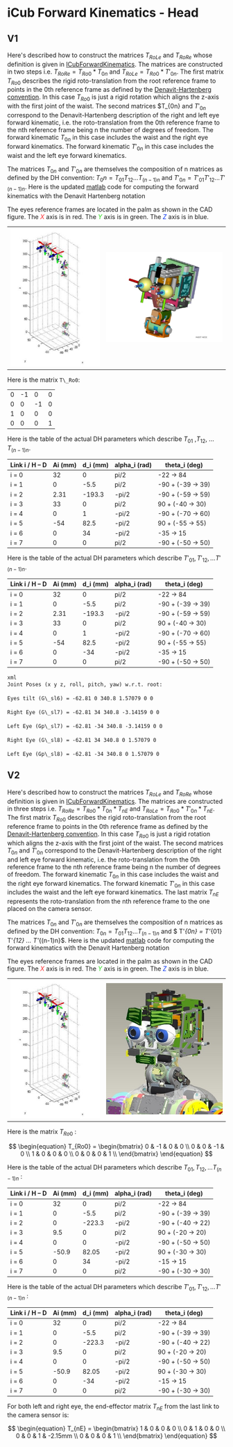 # iCub Forward Kinematics - Head

## V1
Here's described how to construct the matrices $T_{RoLe}$ and $T_{RoRe}$ whose definition is given in [ICubForwardKinematics](./icub-forward-kinematics.md). The matrices are constructed in two steps i.e. $T_{RoRe} = T_{Ro0} * T_{0n}$ and $T_{RoLe} = T_{Ro0} * T'_{0n}$. The first matrix $T_{Ro0}$ describes the rigid roto-translation from the root reference frame to points in the 0th reference frame as defined by the [Denavit-Hartenberg convention](./assets/chap3-forward-kinematics.pdf). In this case $T_{Ro0}$ is just a rigid rotation which aligns the z-axis with the first joint of the waist. The second matrices $T_{0n} and $T'_{0n}$ correspond to the Denavit-Hartenberg description of the right and left eye forward kinematic, i.e. the roto-translation from the 0th reference frame to the nth reference frame being n the number of degrees of freedom. The forward kinematic $T_{0n}$ in this case includes the waist and the right eye forward kinematics. The forward kinematic $T'_{0n}$ in this case includes the waist and the left eye forward kinematics.

The matrices $T_{0n}$ and $T'_{0n}$ are themselves the composition of n matrices as defined by the DH convention: $T_0n = T_{01} T_{12} ... T_{(n-1)n}$ and $T'_{0n} = T'_{01} T'_{12} ... T'_{(n-1)n}$.
Here is the updated [matlab](./assets/ICubFwdKinNew.zip) code for computing the forward kinematics with the Denavit Hartenberg notation

The eyes reference frames are located in the palm as shown in the CAD figure. 
The <font color=#ff2e31>$X$</font> axis is in red. The <font color=#2BE01B>$Y$</font> axis is in green. The <font color=#0030f2>$Z$</font> axis is in blue. 

|   |   |
|---|---|
|![img-1](./img/HeadFwdKinNew.jpg) | ![img-2](./img/HeadCADRefFrame.jpg)|

Here is the matrix `T\_Ro0`:

|     |     |     |     |
|-----|-----|-----|-----|
| 0   | -1  | 0   | 0   |
| 0   | 0   | -1  | 0   |
| 1   | 0   | 0   | 0   |
| 0   | 0   | 0   | 1   |

Here is the table of the actual DH parameters which describe $T_{01}$ ,$T_{12}$, ... $T_{(n-1)n}$.

| Link i / H – D | Ai (mm) | d\_i (mm) | alpha\_i (rad) | theta\_i (deg)       |
|----------------|---------|-----------|----------------|----------------------|
| i = 0          | 32      | 0         | pi/2           | -22 -&gt; 84         |
| i = 1          | 0       | -5.5      | pi/2           | -90 + (-39 -&gt; 39) |
| i = 2          | 2.31    | -193.3    | -pi/2          | -90 + (-59 -&gt; 59) |
| i = 3          | 33      | 0         | pi/2           | 90 + (-40 -&gt; 30)  |
| i = 4          | 0       | 1         | -pi/2          | -90 + (-70 -&gt; 60) |
| i = 5          | -54     | 82.5      | -pi/2          | 90 + (-55 -&gt; 55)  |
| i = 6          | 0       | 34        | -pi/2          | -35 -&gt; 15         |
| i = 7          | 0       | 0         | pi/2           | -90 + (-50 -&gt; 50) |

Here is the table of the actual DH parameters which describe $T'_{01},
T'_{12}, ... T'_{(n-1)n}$.

| Link i / H – D | Ai (mm) | d\_i (mm) | alpha\_i (rad) | theta\_i (deg)       |
|----------------|---------|-----------|----------------|----------------------|
| i = 0          | 32      | 0         | pi/2           | -22 -&gt; 84         |
| i = 1          | 0       | -5.5      | pi/2           | -90 + (-39 -&gt; 39) |
| i = 2          | 2.31    | -193.3    | -pi/2          | -90 + (-59 -&gt; 59) |
| i = 3          | 33      | 0         | pi/2           | 90 + (-40 -&gt; 30)  |
| i = 4          | 0       | 1         | -pi/2          | -90 + (-70 -&gt; 60) |
| i = 5          | -54     | 82.5      | -pi/2          | 90 + (-55 -&gt; 55)  |
| i = 6          | 0       | -34       | -pi/2          | -35 -&gt; 15         |
| i = 7          | 0       | 0         | pi/2           | -90 + (-50 -&gt; 50) |

```
xml
Joint Poses (x y z, roll, pitch, yaw) w.r.t. root:

Eyes tilt (G\_sl6) = -62.81 0 340.8 1.57079 0 0

Right Eye (G\_sl7) = -62.81 34 340.8 -3.14159 0 0

Left Eye (Gp\_sl7) = -62.81 -34 340.8 -3.14159 0 0

Right Eye (G\_sl8) = -62.81 34 340.8 0 1.57079 0

Left Eye (Gp\_sl8) = -62.81 -34 340.8 0 1.57079 0
```
## V2
Here's described how to construct the matrices $T_{RoLe}$ and $T_{RoRe}$ whose definition is given in [ICubForwardKinematics](./icub-forward-kinematics.md). The matrices are constructed in three steps i.e. $T_{RoRe} = T_{Ro0} * T_{0n} * T_{nE}$ and $T_{RoLe} = T_{Ro0} * T'_{0n} * T_{nE}$. The first matrix $T_{Ro0}$ describes the rigid roto-translation from the root reference frame to points in the 0th reference frame as defined by the [Denavit-Hartenberg convention](./assets/chap3-forward-kinematics.pdf). In this case $T_{Ro0}$ is just a rigid rotation which aligns the z-axis with the first joint of the waist. The second matrices $T_{0n}$ and $T'_{0n}$ correspond to the Denavit-Hartenberg description of the right and left eye forward kinematic, i.e. the roto-translation from the 0th reference frame to the nth reference frame being n the number of degrees of freedom. The forward kinematic $T_{0n}$ in this case includes the waist and the right eye forward kinematics. The forward kinematic $T'_{0n}$ in this case includes the waist and the left eye forward kinematics. The last matrix  $T_{nE}$ represents the roto-translation from the nth reference frame to the one placed on the camera sensor.

The matrices $T_{0n}$ and $T'_{0n}$ are themselves the composition of n matrices as defined by the DH convention: $T_{0n} = T_{01} T_{12} ... T_{(n-1)n}$  and  $ T'_{0n} = T'_{01} T'_{12} ... T'_{(n-1)n}$.
Here is the updated [matlab](./assets/ICubFwdKinNewV2.zip) code for computing the forward kinematics with the Denavit Hartenberg notation

The eyes reference frames are located in the palm as shown in the CAD figure. 
The <font color=#ff2e31>$X$</font> axis is in red. The <font color=#2BE01B> $Y$</font> axis is in green. The <font color=#0030f2> $Z$</font> axis is in blue.

|   |   |
|---|---|
|![img-1](./img/HeadFwdKinNew.jpg) | ![img-2](./img/HeadCADRefFrameV2.jpg)|

Here is the matrix $T_{Ro0}$ :

$$
\begin{equation}
T_{Ro0} = 
\begin{bmatrix}
0 & -1 & 0 & 0 \\
0 & 0 & -1 & 0 \\
1 & 0 & 0 & 0 \\
0 & 0 & 0 & 1 \\
\end{bmatrix}
\end{equation}
$$

Here is the table of the actual DH parameters which describe $T_{01},T_{12}, \dots T_{(n-1)n}$ :

| Link i / H – D | Ai (mm) | d\_i (mm) | alpha\_i (rad) | theta\_i (deg)       |
|----------------|---------|-----------|----------------|----------------------|
| i = 0          | 32      | 0         | pi/2           | -22 -&gt; 84         |
| i = 1          | 0       | -5.5      | pi/2           | -90 + (-39 -&gt; 39) |
| i = 2          | 0       | -223.3    | -pi/2          | -90 + (-40 -&gt; 22) |
| i = 3          | 9.5     | 0         | pi/2           | 90 + (-20 -&gt; 20)  |
| i = 4          | 0       | 0         | -pi/2          | -90 + (-50 -&gt; 50) |
| i = 5          | -50.9   | 82.05     | -pi/2          | 90 + (-30 -&gt; 30)  |
| i = 6          | 0       | 34        | -pi/2          | -15 -&gt; 15         |
| i = 7          | 0       | 0         | pi/2           | -90 + (-30 -&gt; 30) |

Here is the table of the actual DH parameters which describe $T'_{01},T'_{12}, \dots T'_{(n-1)n}$ :

| Link i / H – D | Ai (mm) | d\_i (mm) | alpha\_i (rad) | theta\_i (deg)       |
|----------------|---------|-----------|----------------|----------------------|
| i = 0          | 32      | 0         | pi/2           | -22 -&gt; 84         |
| i = 1          | 0       | -5.5      | pi/2           | -90 + (-39 -&gt; 39) |
| i = 2          | 0       | -223.3    | -pi/2          | -90 + (-40 -&gt; 22) |
| i = 3          | 9.5     | 0         | pi/2           | 90 + (-20 -&gt; 20)  |
| i = 4          | 0       | 0         | -pi/2          | -90 + (-50 -&gt; 50) |
| i = 5          | -50.9   | 82.05     | -pi/2          | 90 + (-30 -&gt; 30)  |
| i = 6          | 0       | -34       | -pi/2          | -15 -&gt; 15         |
| i = 7          | 0       | 0         | pi/2           | -90 + (-30 -&gt; 30) |

For both left and right eye, the end-effector matrix $T_{nE}$ from the last link to the camera sensor is:

$$
\begin{equation}
T_{nE} = 
\begin{bmatrix}
1 & 0 & 0 & 0 \\
0 & 1 & 0 & 0 \\
0 & 0 & 1 & -2.15mm \\
0 & 0 & 0 & 1 \\
\end{bmatrix}
\end{equation}
$$
